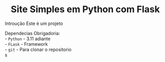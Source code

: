 # <h1 align="center"> Site Simples em Python com Flask </h1>

Introução
    Este é um projeto

Dependecias Obrigadoria:<br>
    - `Python` - 3.11 adiante<br>
    - `FLask` - Framework<br>
    - `git` - Para clonar o repositorio<br>
    s
    
